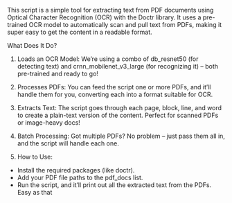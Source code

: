 This script is a simple tool for extracting text from PDF documents using Optical Character Recognition (OCR) with the Doctr library. It uses a pre-trained OCR model to automatically scan and pull text from PDFs, making it super easy to get the content in a readable format.

What Does It Do?
1. Loads an OCR Model: We’re using a combo of db_resnet50 (for detecting text) and crnn_mobilenet_v3_large (for recognizing it) – both pre-trained and ready to go!

2. Processes PDFs: You can feed the script one or more PDFs, and it’ll handle them for you, converting each into a format suitable for OCR.

3. Extracts Text: The script goes through each page, block, line, and word to create a plain-text version of the content. Perfect for scanned PDFs or image-heavy docs!

4. Batch Processing: Got multiple PDFs? No problem – just pass them all in, and the script will handle each one.

5. How to Use:
* Install the required packages (like doctr).
* Add your PDF file paths to the pdf_docs list.
* Run the script, and it’ll print out all the extracted text from the PDFs. Easy as that